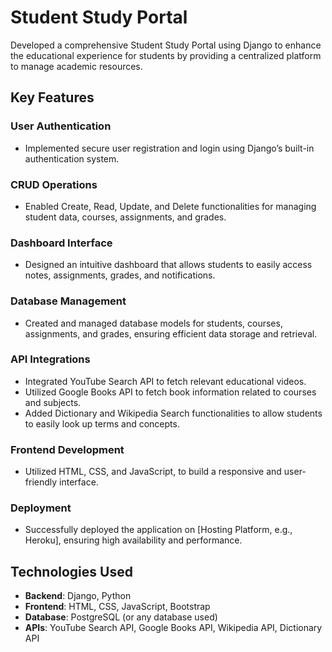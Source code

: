 # Student Study Portal

Developed a comprehensive Student Study Portal using Django to enhance the educational experience for students by providing a centralized platform to manage academic resources.

## Key Features

### User Authentication
- Implemented secure user registration and login using Django’s built-in authentication system.

### CRUD Operations
- Enabled Create, Read, Update, and Delete functionalities for managing student data, courses, assignments, and grades.

### Dashboard Interface
- Designed an intuitive dashboard that allows students to easily access notes, assignments, grades, and notifications.

### Database Management
- Created and managed database models for students, courses, assignments, and grades, ensuring efficient data storage and retrieval.

### API Integrations
- Integrated YouTube Search API to fetch relevant educational videos.
- Utilized Google Books API to fetch book information related to courses and subjects.
- Added Dictionary and Wikipedia Search functionalities to allow students to easily look up terms and concepts.

### Frontend Development
- Utilized HTML, CSS, and JavaScript, to build a responsive and user-friendly interface.

### Deployment
- Successfully deployed the application on [Hosting Platform, e.g., Heroku], ensuring high availability and performance.

## Technologies Used
- **Backend**: Django, Python
- **Frontend**: HTML, CSS, JavaScript, Bootstrap
- **Database**: PostgreSQL (or any database used)
- **APIs**: YouTube Search API, Google Books API, Wikipedia API, Dictionary API

